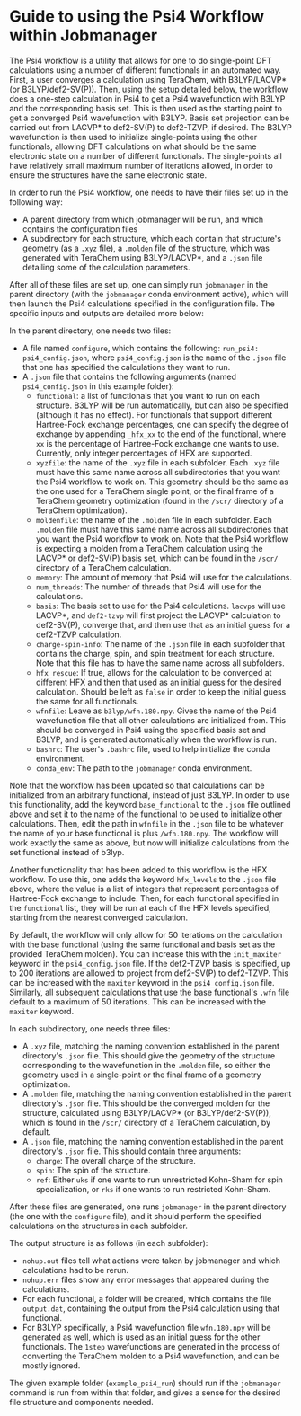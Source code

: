# Guide to using the Psi4 Workflow within Jobmanager

The Psi4 workflow is a utility that allows for one to do single-point DFT calculations using a number of different functionals in an automated way. First, a user converges a calculation using TeraChem, with B3LYP/LACVP* (or B3LYP/def2-SV(P)). Then, using the setup detailed below, the workflow does a one-step calculation in Psi4 to get a Psi4 wavefunction with B3LYP and the corresponding basis set. This is then used as the starting point to get a converged Psi4 wavefunction with B3LYP. Basis set projection can be carried out from LACVP* to def2-SV(P) to def2-TZVP, if desired. The B3LYP wavefunction is then used to initialize single-points using the other functionals, allowing DFT calculations on what should be the same electronic state on a number of different functionals. The single-points all have relatively small maximum number of iterations allowed, in order to ensure the structures have the same electronic state.

In order to run the Psi4 workflow, one needs to have their files set up in the following way:
 - A parent directory from which jobmanager will be run, and which contains the configuration files
 - A subdirectory for each structure, which each contain that structure's geometry (as a `.xyz` file), a `.molden` file of the structure, which was generated with TeraChem using B3LYP/LACVP*, and a `.json` file detailing some of the calculation parameters.

After all of these files are set up, one can simply run `jobmanager` in the parent directory (with the `jobmanager` conda environment active), which will then launch the Psi4 calculations specified in the configuration file. The specific inputs and outputs are detailed more below:

In the parent directory, one needs two files:
 - A file named `configure`, which contains the following: `run_psi4: psi4_config.json`, where `psi4_config.json` is the name of the `.json` file that one has specified the calculations they want to run.
 - A `.json` file that contains the following arguments (named `psi4_config.json` in this example folder):
   - `functional`: a list of functionals that you want to run on each structure. B3LYP will be run automatically, but can also be specified (although it has no effect). For functionals that support different Hartree-Fock exchange percentages, one can specify the degree of exchange by appending `_hfx_xx` to the end of the functional, where `xx` is the percentage of Hartree-Fock exchange one wants to use. Currently, only integer percentages of HFX are supported.
   - `xyzfile`: the name of the `.xyz` file in each subfolder. Each `.xyz` file must have this same name across all subdirectories that you want the Psi4 workflow to work on. This geometry should be the same as the one used for a TeraChem single point, or the final frame of a TeraChem geometry optimization (found in the `/scr/` directory of a TeraChem optimization).
   - `moldenfile`: the name of the `.molden` file in each subfolder. Each `.molden` file must have this same name across all subdirectories that you want the Psi4 workflow to work on. Note that the Psi4 workflow is expecting a molden from a TeraChem calculation using the LACVP* or def2-SV(P) basis set, which can be found in the `/scr/` directory of a TeraChem calculation.
   - `memory`: The amount of memory that Psi4 will use for the calculations.
   - `num_threads`: The number of threads that Psi4 will use for the calculations.
   - `basis`: The basis set to use for the Psi4 calculations. `lacvps` will use LACVP*, and `def2-tzvp` will first project the LACVP* calculation to def2-SV(P), converge that, and then use that as an initial guess for a def2-TZVP calculation.
   - `charge-spin-info`: The name of the `.json` file in each subfolder that contains the charge, spin, and spin treatment for each structure. Note that this file has to have the same name across all subfolders.
   - `hfx_rescue`: If true, allows for the calculation to be converged at different HFX and then that used as an initial guess for the desired calculation. Should be left as `false` in order to keep the initial guess the same for all functionals.
   - `wfnfile`: Leave as `b3lyp/wfn.180.npy`. Gives the name of the Psi4 wavefunction file that all other calculations are initialized from. This should be converged in Psi4 using the specified basis set and B3LYP, and is generated automatically when the workflow is run.
   - `bashrc`: The user's `.bashrc` file, used to help initialize the conda environment.
   - `conda_env`: The path to the `jobmanager` conda environment.

Note that the workflow has been updated so that calculations can be initialized from an arbitrary functional, instead of just B3LYP. In order to use this functionality, add the keyword `base_functional` to the `.json` file outlined above and set it to the name of the functional to be used to initialize other calculations. Then, edit the path in `wfnfile` in the `.json` file to be whatever the name of your base functional is plus `/wfn.180.npy`. The workflow will work exactly the same as above, but now will initialize calculations from the set functional instead of b3lyp.

Another functionality that has been added to this workflow is the HFX workflow. To use this, one adds the keyword `hfx_levels` to the `.json` file above, where the value is a list of integers that represent percentages of Hartree-Fock exchange to include. Then, for each functional specified in the `functional` list, they will be run at each of the HFX levels specified, starting from the nearest converged calculation.

By default, the workflow will only allow for 50 iterations on the calculation with the base functional (using the same functional and basis set as the provided TeraChem molden). You can increase this with the `init_maxiter` keyword in the `psi4_config.json` file. If the def2-TZVP basis is specified, up to 200 iterations are allowed to project from def2-SV(P) to def2-TZVP. This can be increased with the `maxiter` keyword in the `psi4_config.json` file. Similarly, all subsequent calculations that use the base functional's `.wfn` file default to a maximum of 50 iterations. This can be increased with the `maxiter` keyword. 

In each subdirectory, one needs three files:
 - A `.xyz` file, matching the naming convention established in the parent directory's `.json` file. This should give the geometry of the structure corresponding to the wavefunction in the `.molden` file, so either the geometry used in a single-point or the final frame of a geometry optimization.
 - A `.molden` file, matching the naming convention established in the parent directory's `.json` file. This should be the converged molden for the structure, calculated using B3LYP/LACVP* (or B3LYP/def2-SV(P)), which is found in the `/scr/` directory of a TeraChem calculation, by default.
 - A `.json` file, matching the naming convention established in the parent directory's `.json` file. This should contain three arguments:
    - `charge`: The overall charge of the structure.
    - `spin`: The spin of the structure.
    - `ref`: Either `uks` if one wants to run unrestricted Kohn-Sham for spin specialization, or `rks` if one wants to run restricted Kohn-Sham.

After these files are generated, one runs `jobmanager` in the parent directory (the one with the `configure` file), and it should perform the specified calculations on the structures in each subfolder.

The output structure is as follows (in each subfolder):
 - `nohup.out` files tell what actions were taken by jobmanager and which calculations had to be rerun.
 - `nohup.err` files show any error messages that appeared during the calculations.
 - For each functional, a folder will be created, which contains the file `output.dat`, containing the output from the Psi4 calculation using that functional.
 - For B3LYP specifically, a Psi4 wavefunction file `wfn.180.npy` will be generated as well, which is used as an initial guess for the other functionals. The `1step` wavefunctions are generated in the process of converting the TeraChem molden to a Psi4 wavefunction, and can be mostly ignored.

The given example folder (`example_psi4_run`) should run if the `jobmanager` command is run from within that folder, and gives a sense for the desired file structure and components needed.

